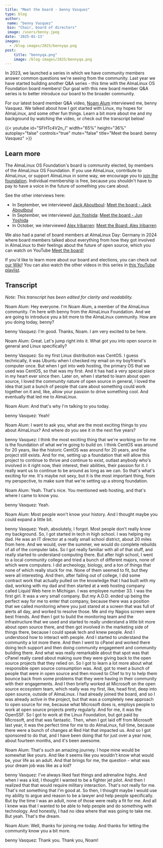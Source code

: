```yaml
---
title: "Meet the board - benny Vasquez"
type: blog
author: 
 name: "benny Vasquez"
 bio: "Chair, board of directors"
 image: /users/benny.jpeg
date: '2025-01-13'
images:
  - /blog-images/2025/bennyqa.png
post:
    title: "bennyqa.png"
    image: /blog-images/2025/bennyqa.png
---
```


In 2023, we launched a series in which we have community members answer common questions we're seeing from the community. Last year we have started building another Q&A series - this time with the AlmaLinux OS Foundation board members! Our goal with this new board member Q&A series is to better introduce our board to the broader community.

For our latest board member Q&A video, [Noam Alum](https://www.linkedin.com/in/noam-alum/?originalSubdomain=il) interviewed me, benny Vasquez. We talked about how I got started with Linux, my hopes for AlmaLinux, and some other fun things. Learn a bit more about me and my background by watching the video, or check out the transcript below!

{{< youtube id="SFHTc4V2n_I" width="65%" height="36%" autoplay="false" controls="true" mute="false" title="Meet the board: benny Vasquez" >}}

## Learn more

The AlmaLinux OS Foundation's board is community elected, by members of the AlmaLinux OS Foundation. If you use AlmaLinux, contribute to AlmaLinux, or support AlmaLinux in some way, we encourage you to [join the foundation](/members/). Individual membership is free, because you shouldn't have to pay to have a voice in the future of something you care about. 

See the other interviews here:

* In September, we interviewed [Jack Aboutboul](https://www.linkedin.com/in/jackaboutboul/): [Meet the board - Jack Aboutboul](/blog/2024-09-12-meet-the-board-jack/)
* In September, we interviewed [Jun Yoshida](https://www.linkedin.com/in/jun-yoshida-6b4b5a16/): [Meet the board - Jun Yoshida](blog/2024-09-23-meet-the-board-jun/)
* In October, we interviewed [Alex Iribarren](https://www.linkedin.com/in/iribarren/): [Meet the Board: Alex Iribarren](/blog/2024-10-08-meet-the-board-alex/)

We also had a panel of board members at AlmaLinux Day: Germany in 2024 where board members talked about everything from how they got involved in AlmaLinux to their feelings about the future of open source, which you can watch on YouTube [Meet the board!](https://www.youtube.com/watch?v=PP3OPvmUwTs)

If you'd like to learn more about our board and elections, you can check out [our Wiki](https://wiki.almalinux.org/election2023.html)! You can also watch the other videos in this series in [this YouTube playlist](https://www.youtube.com/playlist?list=PLqKzWfm6zyluP2R_6MTPvYJt20bwitQZJ).

## Transcript

_Note: This transcript has been edited for clarity and readability._

Noam Alum: Hey everyone. I'm Noam Alum, a member of the AlmaLinux community. I'm here with benny from the AlmaLinux Foundation. And we are going to introduce you a bit more to the AlmaLinux community. How are you doing today, benny?

benny Vasquez: I'm good. Thanks, Noam. I am very excited to be here.

Noam Alum: Great. Let's jump right into it. What got you into open source in general and Linux specifically?

benny Vasquez: So my first Linux distribution was CentOS. I guess technically, it was Ubuntu when I checked my email on my boyfriend's computer once. But when I got into web hosting, the primary OS that we used was CentOS, so that was my first. And it has had a very special place in my heart ever since then. Later on, when I started to learn about open source, I loved the community nature of open source in general, I loved the idea that just a bunch of people that care about something could work together on it and, like, allow your passion to drive something cool. And eventually that led me to AlmaLinux. 

Noam Alum: And that's why I'm talking to you today.

benny Vasquez: Yeah! 

Noam Alum: I want to ask you, what are the most exciting things to you about AlmaLinux? And where do you see it in the next five years?

benny Vasquez: I think the most exciting thing that we're working on for me is the foundation of what we're going to build on. I think CentOS was around for 20 years, like the historic CentOS was around for 20 years, and the project still exists. And for me, setting up a foundation that will allow this project to continue to thrive and continue to exist, outlast anybody who's involved in it right now, their interest, their abilities, their passion for it. I really want us to continue to be around as long as we can. So that's what's exciting for me. It's maybe not sexy, but it is the most important thing, from my perspective, to make sure that we're setting up a strong foundation.

Noam Alum: Yeah. That's nice. You mentioned web hosting, and that's where I came to know you.

benny Vasquez: Yeah.

Noam Alum: Most people won't know your history. And I thought maybe you could expand a little bit.

benny Vasquez: Yeah, absolutely, I forgot. Most people don't really know my background. So, I got started in tech in high school. I was helping my dad. He was an IT director at a really small school district, about 20 miles from here. And we would, over the summer, we would do complete rebuilds of all of the computer labs. So I got really familiar with all of that stuff, and really started to understand computing there. But after high school, I went to a local community college and tried a bunch of different majors, none of which were computers. I did archeology, biology, and a ton of things that none of which really stuck for me. None of them seemed to fit, but they were all interesting. And then, after failing out of college, I did some contract work that actually pulled on the knowledge that I had built with my dad, working with my dad and then started at a web hosting company called Liquid Web here in Michigan. I was employee number 33. I was the first girl. It was a very small company. But my A.D.D. ended up being the perfect way for me to enter that company, because there was a position that we called monitoring where you just stared at a screen that was full of alerts all day, and worked to resolve those. Me and my Nagios screen were best friends. And then I got to build the monitoring team and the infrastructure that we used and started to really understand a little bit more about open source there, and then got involved in the marketing side of things there, because I could speak tech and knew people. And I understood how to interact with people. And I started to understand the community a lot more there. And then I went to cPanel and worked there doing tech support and then doing community engagement and community building there. And what was really remarkable about that spot was that cPanel really cared about making sure they were giving back to the open source projects that they relied on. So I got to learn a lot more about what responsible open source consumption was. And, got to meet a bunch of people that were in open source and then moved to Chef to try to help them bounce back from some problems that they were having in their community with their engagements. And I then briefly worked at Microsoft on the open source ecosystem team, which really was my first, like, head first, deep into open source, outside of AlmaLinux. I had already joined the board, and so I was already active in the project, but that was a completely new approach to open source for me, because what Microsoft does is, employs people to work at open source projects pretty regularly. And for me, it was the OpenSSF. So I got to work at the Linux Foundation, but got paid by Microsoft, and that was fantastic. Then, when I got laid off from Microsoft last year, it was the perfect time for me to do AlmaLinux, full time, because there were a bunch of changes at Red Hat that impacted us. And so I got sponsored to do that, and I have been doing that for just over a year now, about fourteen months, and it's been awesome. 

Noam Alum: That's such an amazing journey. I hope mine would be somewhat like yours. And like it seems like you wouldn't know what would be, your life as an adult. And that brings for me, the question - what was your dream job was like as a kid? 

benny Vasquez: I've always liked fast things and adrenaline highs. And when I was a kid, I thought I wanted to be a fighter jet pilot. And then I realized that that would require military interaction. That's not really for me. That's not something that I'm good at. So then, I thought maybe I would use my ability to argue and reason to be a lawyer and help people specifically. But by the time I was an adult, none of those were really a fit for me. And all I knew was that I wanted to be able to help people and do something with technology. And honestly, I had no idea where that was going to take me. But yeah. That's the dream.

Noam Alum: Well, thanks for joining me today. And thanks for letting the community know you a bit more.

benny Vasquez: Thank you. Thank you, Noam!
